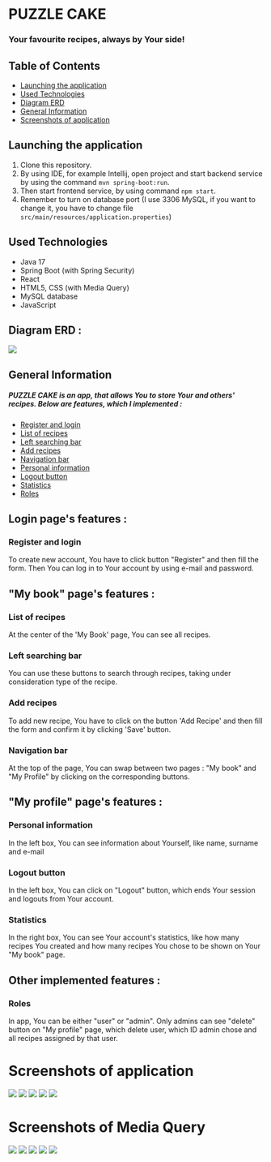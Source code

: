 # PUZZLE CAKE
### Your favourite recipes, always by Your side!
## Table of Contents
* [Launching the application](#launching-the-application)
* [Used Technologies](#used-technologies)
* [Diagram ERD](#diagram-erd-)
* [General Information](#general-information)
* [Screenshots of application](#screenshots-of-application)



## Launching the application
1. Clone this repository.
2. By using IDE, for example Intellij, open project and start backend service by using the command `mvn spring-boot:run`.
3. Then start frontend service, by using command `npm start`.
4. Remember to turn on database port (I use 3306 MySQL, if you want to change it, you have to change file `src/main/resources/application.properties`)


## Used Technologies
- Java 17
- Spring Boot (with Spring Security)
- React
- HTML5, CSS (with Media Query)
- MySQL database
- JavaScript


## Diagram ERD :
![](frontend/public/diagramER.jpg)


## General Information
##### PUZZLE CAKE is an app, that allows You to store Your and others' recipes. Below are features, which I implemented :
* [Register and login](#register-and-login)
* [List of recipes](#list-of-recipes)
* [Left searching bar](#left-searching-bar)
* [Add recipes](#add-recipes)
* [Navigation bar](#navigation-bar)
* [Personal information](#personal-information)
* [Logout button](#logout-button)
* [Statistics](#statistics)
* [Roles](#roles)


## Login page's features :
### Register and login
To create new account, You have to click button "Register" and then fill the form.
Then You can log in to Your account by using e-mail and password.

## "My book" page's features :

### List of recipes
At the center of the 'My Book' page, You can see all recipes.

### Left searching bar
You can use these buttons to search through recipes, taking under consideration type of the recipe.

### Add recipes
To add new recipe, You have to click on the button 'Add Recipe' and then fill the form and confirm it by clicking 'Save' button.

### Navigation bar
At the top of the page, You can swap between two pages : "My book" and "My Profile" by clicking on the corresponding buttons.

## "My profile" page's features :

### Personal information
In the left box, You can see information about Yourself, like name, surname and e-mail

### Logout button
In the left box, You can click on "Logout" button, which ends Your session and logouts from Your account.

### Statistics
In the right box, You can see Your account's statistics, like how many recipes You created and how many recipes You chose to be shown on Your "My book" page.

## Other implemented features :

### Roles
In app, You can be either "user" or "admin". Only admins can see "delete" button on "My profile" page, which delete user, which ID admin chose and all recipes assigned by that user.

# Screenshots of application
![](frontend/public/1.jpg)
![](frontend/public/2.jpg)
![](frontend/public/3.jpg)
![](frontend/public/4.jpg)
![](frontend/public/5.jpg)

# Screenshots of Media Query

![](frontend/public/6.jpg)
![](frontend/public/7.jpg)
![](frontend/public/8.jpg)
![](frontend/public/9.jpg)
![](frontend/public/10.jpg)

